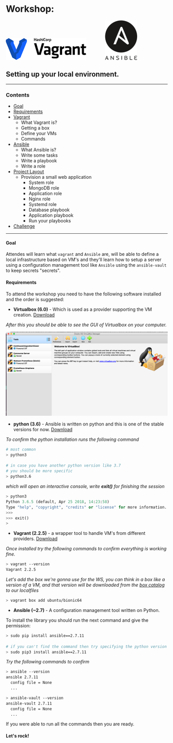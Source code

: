 # Workshop:

<img src="docs/img/logo_vagrant.png" width="250" />
&nbsp;&nbsp;&nbsp;&nbsp;&nbsp;&nbsp;&nbsp;&nbsp;&nbsp;&nbsp;&nbsp;&nbsp;&nbsp;
<img src="docs/img/ansible_logo.png" width="100" />

## Setting up your local environment.
---
### Contents

- [Goal](#goal)
- [Requirements](#requirements)
- [Vagrant](/docs/vagrant-notes.md)
  * What Vagrant is?
  * Getting a box
  * Define your VMs
  * Commands
- [Ansible](docs/ansible-notes.md)
  * What Ansible is?
  * Write some tasks
  * Write a playbook
  * Write a role
- [Project Layout](docs/project-layout.md)
  * Provision a small web application
    - System role
    - MongoDB role
    - Application role
    - Nginx role
    - Systemd role
    - Database playbook
    - Application playbook
    - Run your playbooks
- [Challenge](docs/challenge.md)

---

#### Goal

Attendes will learn what `vagrant` and `Ansible` are, will be able to define a local infrastructure based on VM's and they'll learn how to setup a server using a configuration management tool like `Ansible` using the `ansible-vault` to keep secrets "secrets".


#### Requirements

To attend the workshop you need to have the following software installed and the order is suggested:

- __Virtualbox (6.0)__ - Which is used as a provider supporting the VM creation. [Download](https://www.virtualbox.org/wiki/Downloads)

*After this you should be able to see the GUI of Virtualbox on your computer.*

![Vbox](docs/img/vbox_installed.png)

- __python (3.6)__ - Ansible is written on python and this is one of the stable versions for now. [Download](https://www.python.org/downloads/release/python-368/)

*To confirm the python installation runs the following command*

```bash
# most common
> python3

# in case you have another python version like 3.7
# you should be more specific
> python3.6
```

*which will open an interactive console, write __exit()__ for finishing the session*

```python
> python3
Python 3.6.5 (default, Apr 25 2018, 14:23:58)
Type "help", "copyright", "credits" or "license" for more information.
>>>
>>> exit()
>
```

- __Vagrant (2.2.5)__ - a wrapper tool to handle VM's from different providers. [Download](https://www.vagrantup.com/downloads.html)

*Once installed try the following commands to confirm everything is working fine.*

```bash
> vagrant --version
Vagrant 2.2.5
```

*Let's add the box we're gonna use for the WS, you can think in a box like a version of a VM, and that version will be downloaded from the [box catalog](https://app.vagrantup.com/boxes/search) to our localfiles*

```bash
> vagrant box add ubuntu/bionic64
```

- __Ansible (~2.7)__ - A configuration management tool written on Python.

To install the library you should run the next command and give the permission:

```bash
> sudo pip install ansible==2.7.11

# if you can't find the command then try specifying the python version
> sudo pip3 install ansible==2.7.11
```

*Try the following commands to confirm*

```bash
> ansible --version
ansible 2.7.11
  config file = None
  ...
```

```bash
> ansible-vault --version
ansible-vault 2.7.11
  config file = None
  ...
```

If you were able to run all the commands then you are ready.

#### Let's rock!

